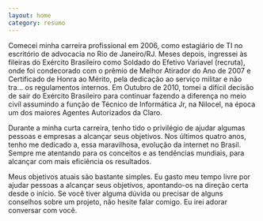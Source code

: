 ```yaml
---
layout: home
category: resumo
---
```

Comecei minha carreira profissional em 2006, como estagiário de TI no escritório de advocacia no Rio de Janeiro/RJ. Meses depois, ingressei às fileiras do Exército Brasileiro como Soldado do Efetivo Variavel (recruta), onde foi condecorado com o prêmio de Melhor Atirador do Ano de 2007 e Certificado de Honra ao Mérito, pela dedicação ao serviço militar e não tra... os regulamentos internos. Em Outubro de 2010, tomei a difícil decisão de sair do Exército Brasileiro para continuar fazendo a diferença no meio civíl assumindo a função de Técnico de Informática Jr, na Nilocel, na época um dos maiores Agentes Autorizados da Claro.

Durante a minha curta carreira, tenho tido o privilégio de ajudar algumas pessoas e empresas a alcançar seus objetivos. Nos últimos quatro anos, tenho me dedicado a, essa maravilhosa, evolução da internet no Brasil. Sempre me atentando para os conceitos e as tendências mundiais, para alcançar com mais eficiência os resultados.

Meus objetivos atuais são bastante simples. Eu gasto meu tempo livre por ajudar pessoas a alcançar seus objetivos, apontando-os na direção certa desde o início. Se você tiver alguma dúvida ou precisar de alguns conselhos sobre um projeto, não hesite falar comigo. Eu irei adorar conversar com você.